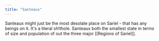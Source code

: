 ```yaml
---
title: "Santeaux"
---
```

Santeaux might just be the most desolate place on Sariel - that has any beings on it. It's a literal sh!thole. 
Santeaux both the smallest state in terms of size and population of out the three major [[Regions of Sariel]]. 